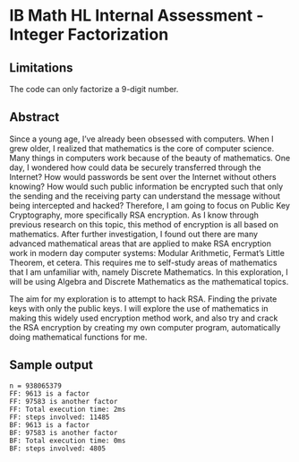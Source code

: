IB Math HL Internal Assessment - Integer Factorization
===============
Limitations
----------------
The code can only factorize a 9-digit number.

Abstract
----------------
Since a young age, I’ve already been obsessed with computers. When I grew older, I realized that mathematics is the core of computer science. Many things in computers work because of the beauty of mathematics. One day, I wondered how could data be securely transferred through the Internet? How would passwords be sent over the Internet without others knowing? How would such public information be encrypted such that only the sending and the receiving party can understand the message without being intercepted and hacked? Therefore, I am going to focus on Public Key Cryptography, more specifically RSA encryption. As I know through previous research on this topic, this method of encryption is all based on mathematics. After further investigation, I found out there are many advanced mathematical areas that are applied to make RSA encryption work in modern day computer systems: Modular Arithmetic, Fermat’s Little Theorem, et cetera. This requires me to self-study areas of mathematics that I am unfamiliar with, namely Discrete Mathematics. In this exploration, I will be using Algebra and Discrete Mathematics as the mathematical topics.

The aim for my exploration is to attempt to hack RSA. Finding the private keys with only the public keys. I will explore the use of mathematics in making this widely used encryption method work, and also try and crack the RSA encryption by creating my own computer program, automatically doing mathematical functions for me.

Sample output
----------------
````
n = 938065379
FF: 9613 is a factor
FF: 97583 is another factor
FF: Total execution time: 2ms
FF: steps involved: 11485
BF: 9613 is a factor
BF: 97583 is another factor
BF: Total execution time: 0ms
BF: steps involved: 4805
````
